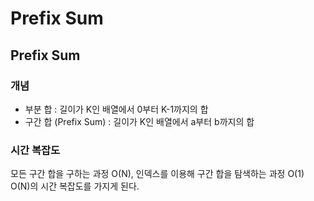 # Prefix Sum

## Prefix Sum

### 개념  

- 부분 합 : 길이가 K인 배열에서 0부터 K-1까지의 합  
- 구간 합 (Prefix Sum) : 길이가 K인 배열에서 a부터 b까지의 합

### 시간 복잡도  

모든 구간 합을 구하는 과정 O(N), 인덱스를 이용해 구간 합을 탐색하는 과정 O(1)  
O(N)의 시간 복잡도를 가지게 된다.
